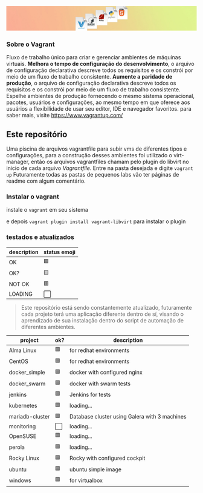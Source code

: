 ![imagem](.asciiart/capa.jpg)
### Sobre o Vagrant
Fluxo de trabalho único para criar e gerenciar ambientes de máquinas virtuais. **Melhora o tempo de configuração do desenvolvimento**, o arquivo de configuração declarativa descreve todos os requisitos e os constrói por meio de um fluxo de trabalho consistente. **Aumente a paridade de produção**, o arquivo de configuração declarativa descreve todos os requisitos e os constrói por meio de um fluxo de trabalho consistente. Espelhe ambientes de produção fornecendo o mesmo sistema operacional, pacotes, usuários e configurações, ao mesmo tempo em que oferece aos usuários a flexibilidade de usar seu editor, IDE e navegador favoritos. para saber mais, visite https://www.vagrantup.com/

## Este repositório
Uma piscina de arquivos vagrantfile para subir vms de diferentes tipos e configurações, para a construção desses ambientes foi utilizado o virt-manager, então os arquivos vagrantfiles chamam pelo plugin do libvirt no inicio de cada arquivo *Vagrantfile*. Entre na pasta desejada e digite `vagrant up`
Futuramente todas as pastas de pequenos labs vão ter páginas de readme com algum comentário.

### Instalar o vagrant
instale o `vagrant` em seu sistema

e depois `vagrant plugin install vagrant-libvirt` para instalar o plugin

### testados e atualizados

| description | status emoji |
| --- | --- |
| OK | 🟩|
| OK? | 🟨 |
| NOT OK | 🟥 |
| LOADING | ⬜ |

> Este repositório está sendo constantemente atualizado, futuramente cada projeto terá uma aplicação diferente dentro de sí, visando o aprendizado de sua instalação dentro do script de automação de diferentes ambientes.

| project | ok? | description |
| --- | --- | --- |
| Alma Linux | 🟩 | for redhat environments |
| CentOS | 🟩 | for redhat environments |
| docker_simple | 🟩 | docker with configured nginx |
| docker_swarm | 🟩 | docker with swarm tests |
| jenkins | 🟩 | Jenkins for tests |
| kubernetes | 🟩 | loading... |
| mariadb-cluster | 🟩 | Database cluster using Galera with 3 machines |
| monitoring | ⬜ | loading... |
| OpenSUSE | 🟩 | loading... |
| perola | 🟩 | loading... |
| Rocky Linux | 🟩 | Rocky with configured cockpit |
| ubuntu | 🟩 | ubuntu simple image |
| windows | 🟩 | for virtualbox |
